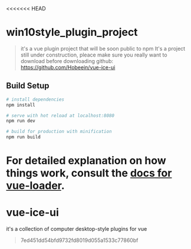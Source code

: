 <<<<<<< HEAD
# win10style_plugin_project

> it's a vue plugin project that will be soon public to npm
> It's a project still under construction, pleace make sure you really want to download before downloading
> github: https://github.com/Hobeein/vue-ice-ui

## Build Setup

``` bash
# install dependencies
npm install

# serve with hot reload at localhost:8080
npm run dev

# build for production with minification
npm run build
```

For detailed explanation on how things work, consult the [docs for vue-loader](http://vuejs.github.io/vue-loader).
=======
# vue-ice-ui
it's a collection of computer desktop-style plugins for vue
> 7ed451dd54bfd9732fd8019d055a1533c77860bf
